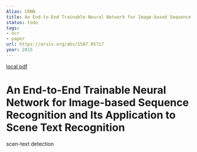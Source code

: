 ```yaml
---
Alias: CRNN
title: An End-to-End Trainable Neural Network for Image-based Sequence Recognition and Its Application to Scene Text Recognition
status: todo
tags:
- ocr
- paper
url: https://arxiv.org/abs/1507.05717
year: 2015
---
```


[local pdf](../../../pdfs/2015-crnn.pdf)

# An End-to-End Trainable Neural Network for Image-based Sequence Recognition and Its Application to Scene Text Recognition

scen-text detection
